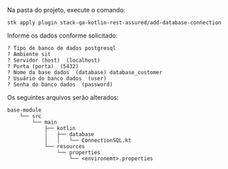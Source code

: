 Na pasta do projeto, execute o comando:

```shell
stk apply plugin stack-qa-kotlin-rest-assured/add-database-connection
```

Informe os dados conforme solicitado:

```shell
? Tipo de banco de dados postgresql
? Ambiente sit
? Servidor (host)  (localhost)
? Porta (porta)  (5432)
? Nome da base dados  (database) database_customer
? Usuário do banco dados  (user)
? Senha do banco dados  (password)
```

Os seguintes arquivos serão alterados:

```
base-module
    └── src
        └── main
            ├── kotlin
            │   ├── database
            │   │   └── ConnectionSQL.kt
            └── resources
                └── properties
                    └── <environemt>.properties
```